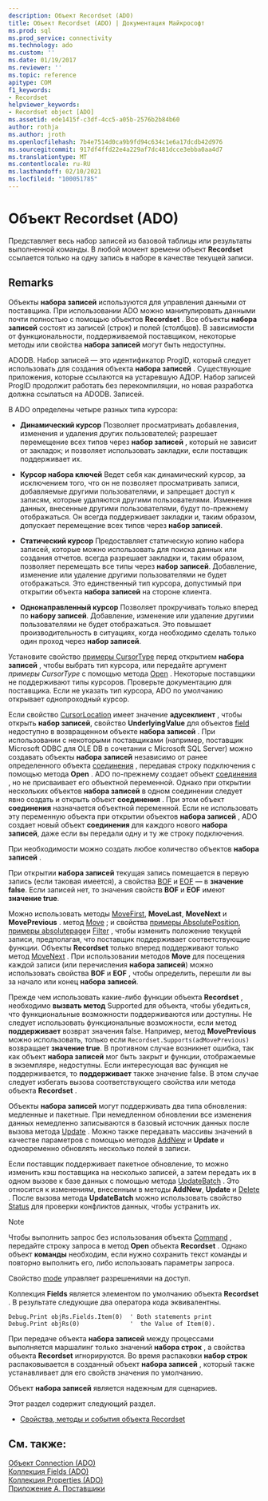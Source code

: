```yaml
---
description: Объект Recordset (ADO)
title: Объект Recordset (ADO) | Документация Майкрософт
ms.prod: sql
ms.prod_service: connectivity
ms.technology: ado
ms.custom: ''
ms.date: 01/19/2017
ms.reviewer: ''
ms.topic: reference
apitype: COM
f1_keywords:
- Recordset
helpviewer_keywords:
- Recordset object [ADO]
ms.assetid: ede1415f-c3df-4cc5-a05b-2576b2b84b60
author: rothja
ms.author: jroth
ms.openlocfilehash: 7b4e7514d0ca9b9fd94c634c1e6a17dcdb42d976
ms.sourcegitcommit: 917df4ffd22e4a229af7dc481dcce3ebba0aa4d7
ms.translationtype: MT
ms.contentlocale: ru-RU
ms.lasthandoff: 02/10/2021
ms.locfileid: "100051785"
---
```

# <a name="recordset-object-ado"></a>Объект Recordset (ADO)
Представляет весь набор записей из базовой таблицы или результаты выполненной команды. В любой момент времени объект **Recordset** ссылается только на одну запись в наборе в качестве текущей записи.  
  
## <a name="remarks"></a>Remarks  
 Объекты **набора записей** используются для управления данными от поставщика. При использовании ADO можно манипулировать данными почти полностью с помощью объектов **Recordset** . Все объекты **набора записей** состоят из записей (строк) и полей (столбцов). В зависимости от функциональности, поддерживаемой поставщиком, некоторые методы или свойства **набора записей** могут быть недоступны.  
  
 ADODB. Набор записей — это идентификатор ProgID, который следует использовать для создания объекта **набора записей** . Существующие приложения, которые ссылаются на устаревшую АДОР. Набор записей ProgID продолжит работать без перекомпиляции, но новая разработка должна ссылаться на ADODB. Записей.  
  
 В ADO определены четыре разных типа курсора:  
  
-   **Динамический курсор** Позволяет просматривать добавления, изменения и удаления других пользователей; разрешает перемещение всех типов через **набор записей** , который не зависит от закладок; и позволяет использовать закладки, если поставщик поддерживает их.  
  
-   **Курсор набора ключей** Ведет себя как динамический курсор, за исключением того, что он не позволяет просматривать записи, добавляемые другими пользователями, и запрещает доступ к записям, которые удаляются другими пользователями. Изменения данных, внесенные другими пользователями, будут по-прежнему отображаться. Он всегда поддерживает закладки и, таким образом, допускает перемещение всех типов через **набор записей**.  
  
-   **Статический курсор** Предоставляет статическую копию набора записей, которые можно использовать для поиска данных или создания отчетов. всегда разрешает закладки и, таким образом, позволяет перемещать все типы через **набор записей**. Добавление, изменение или удаление другими пользователями не будет отображаться. Это единственный тип курсора, допустимый при открытии объекта **набора записей** на стороне клиента.  
  
-   **Однонаправленный курсор** Позволяет прокручивать только вперед по **набору записей**. Добавление, изменение или удаление другими пользователями не будет отображаться. Это повышает производительность в ситуациях, когда необходимо сделать только один проход через **набор записей**.  
  
 Установите свойство [примеры CursorType](./cursortype-property-ado.md) перед открытием **набора записей** , чтобы выбрать тип курсора, или передайте аргумент *примеры CursorType* с помощью метода [Open](./open-method-ado-recordset.md) . Некоторые поставщики не поддерживают типы курсоров. Проверьте документацию для поставщика. Если не указать тип курсора, ADO по умолчанию открывает однопроходный курсор.  
  
 Если свойство [CursorLocation](./cursorlocation-property-ado.md) имеет значение **адусеклиент** , чтобы открыть **набор записей**, свойство **UnderlyingValue** для объектов [field](./field-object.md) недоступно в возвращенном объекте **набора записей** . При использовании с некоторыми поставщиками (например, поставщик Microsoft ODBC для OLE DB в сочетании с Microsoft SQL Server) можно создавать объекты **набора записей** независимо от ранее определенного объекта [соединения](./connection-object-ado.md) , передавая строку подключения с помощью метода **Open** . ADO по-прежнему создает объект [соединения](./connection-object-ado.md) , но не присваивает его объектной переменной. Однако при открытии нескольких объектов **набора записей** в одном соединении следует явно создать и открыть объект **соединения** . При этом объект **соединения** назначается объектной переменной. Если не использовать эту переменную объекта при открытии объектов **набора записей** , ADO создает новый объект **соединения** для каждого нового **набора записей**, даже если вы передали одну и ту же строку подключения.  
  
 При необходимости можно создать любое количество объектов **набора записей** .  
  
 При открытии **набора записей** текущая запись помещается в первую запись (если таковая имеется), а свойства [BOF](./bof-eof-properties-ado.md) и [EOF](./bof-eof-properties-ado.md) — в **значение false**. Если записей нет, то значения свойств **BOF** и **EOF** имеют **значение true**.  
  
 Можно использовать методы [MoveFirst](./movefirst-movelast-movenext-and-moveprevious-methods-ado.md), **MoveLast**, **MoveNext** и **MovePrevious** . метод [Move](./move-method-ado.md) ; и свойства [примеры AbsolutePosition](./absoluteposition-property-ado.md), [примеры absolutepage](./absolutepage-property-ado.md)и [Filter](./filter-property.md) , чтобы изменить положение текущей записи, предполагая, что поставщик поддерживает соответствующие функции. Объекты **Recordset** только вперед поддерживают только метод [MoveNext](./movefirst-movelast-movenext-and-moveprevious-methods-ado.md) . При использовании методов **Move** для посещения каждой записи (или перечисления **набора записей**) можно использовать свойства **BOF** и **EOF** , чтобы определить, перешли ли вы за начало или конец **набора записей**.  
  
 Прежде чем использовать какие-либо функции объекта **Recordset** , необходимо **вызвать метод** Supported для объекта, чтобы убедиться, что функциональные возможности поддерживаются или доступны. Не следует использовать функциональные возможности, если метод **поддерживает** возврат значения false. Например, метод **MovePrevious** можно использовать, только если `Recordset.Supports(adMovePrevious)` возвращает **значение true**. В противном случае возникнет ошибка, так как объект **набора записей** мог быть закрыт и функции, отображаемые в экземпляре, недоступны. Если интересующая вас функция не поддерживается, то **поддерживает** также значение false. В этом случае следует избегать вызова соответствующего свойства или метода объекта **Recordset** .  
  
 Объекты **набора записей** могут поддерживать два типа обновления: медленные и пакетные. При немедленном обновлении все изменения данных немедленно записываются в базовый источник данных после вызова метода [Update](./update-method.md) . Можно также передавать массивы значений в качестве параметров с помощью методов [AddNew](./addnew-method-ado.md) и **Update** и одновременно обновлять несколько полей в записи.  
  
 Если поставщик поддерживает пакетное обновление, то можно изменить кэш поставщика на несколько записей, а затем передать их в одном вызове к базе данных с помощью метода [UpdateBatch](./updatebatch-method.md) . Это относится к изменениям, внесенным в методы **AddNew**, **Update** и [Delete](./delete-method-ado-recordset.md) . После вызова метода **UpdateBatch** можно использовать свойство [Status](./status-property-ado-recordset.md) для проверки конфликтов данных, чтобы устранить их.  
  
> [!NOTE]
>  Чтобы выполнить запрос без использования объекта [Command](./command-object-ado.md) , передайте строку запроса в метод **Open** объекта **Recordset** . Однако объект **команды** необходим, если нужно сохранить текст команды и повторно выполнить его, либо использовать параметры запроса.  
  
 Свойство [mode](./mode-property-ado.md) управляет разрешениями на доступ.  
  
 Коллекция **Fields** является элементом по умолчанию объекта **Recordset** . В результате следующие два оператора кода эквивалентны.  
  
```  
Debug.Print objRs.Fields.Item(0)  ' Both statements print   
Debug.Print objRs(0)              '  the Value of Item(0).  
```  
  
 При передаче объекта **набора записей** между процессами выполняется маршалинг только значений **набора строк** , а свойства объекта **Recordset** игнорируются. Во время распаковки **набор строк** распаковывается в созданный объект **набора записей** , который также устанавливает для его свойств значения по умолчанию.  
  
 Объект **набора записей** является надежным для сценариев.  
  
 Этот раздел содержит следующий раздел.  
  
-   [Свойства, методы и события объекта Recordset](./recordset-object-properties-methods-and-events.md)  
  
## <a name="see-also"></a>См. также:  
 [Объект Connection (ADO)](./connection-object-ado.md)   
 [Коллекция Fields (ADO)](./fields-collection-ado.md)   
 [Коллекция Properties (ADO)](./properties-collection-ado.md)   
 [Приложение А. Поставщики](../../guide/appendixes/appendix-a-providers.md)